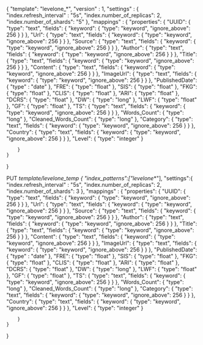 {
  "template": "levelone_*",
  "version" : 1,
  "settings" : {
    "index.refresh_interval" : "5s",
    "index.number_of_replicas": 2,
    "index.number_of_shards": "5"
  },
  "mappings" : {
        "properties": {
          "UUID": {
            "type": "text",
            "fields": {
              "keyword": {
                "type": "keyword",
                "ignore_above": 256
              }
            }
          },
          "Url": {
            "type": "text",
            "fields": {
              "keyword": {
                "type": "keyword",
                "ignore_above": 256
              }
            }
          },
          "Source": {
            "type": "text",
            "fields": {
              "keyword": {
                "type": "keyword",
                "ignore_above": 256
              }
            }
          },
          "Author": {
            "type": "text",
            "fields": {
              "keyword": {
                "type": "keyword",
                "ignore_above": 256
              }
            }
          },
          "Title": {
            "type": "text",
            "fields": {
              "keyword": {
                "type": "keyword",
                "ignore_above": 256
              }
            }
          },
          "Content": {
            "type": "text",
            "fields": {
              "keyword": {
                "type": "keyword",
                "ignore_above": 256
              }
            }
          },
          "ImageUrl": {
            "type": "text",
            "fields": {
              "keyword": {
                "type": "keyword",
                "ignore_above": 256
              }
            }
          },
          "PublishedDate": {
            "type" : "date"
          },
          "FRE": {
            "type": "float"
          },
          "SIS": {
            "type": "float"
          },
          "FKG": {
            "type": "float"
          },
          "CLIS": {
            "type": "float"
          },
          "ARI": {
            "type": "float"
          },
          "DCRS": {
            "type": "float"
          },
          "DW": {
            "type": "long"
          },
          "LWF": {
            "type": "float"
          },
          "GF": {
            "type": "float"
          },
          "TS": {
            "type": "text",
            "fields": {
              "keyword": {
                "type": "keyword",
                "ignore_above": 256
              }
            }
          },
          "Words_Count": {
            "type": "long"
          },
          "Cleaned_Words_Count": {
            "type": "long"
          },
          "Category": {
            "type": "text",
            "fields": {
              "keyword": {
                "type": "keyword",
                "ignore_above": 256
              }
            }
          },
          "Country": {
            "type": "text",
            "fields": {
              "keyword": {
                "type": "keyword",
                "ignore_above": 256
              }
            }
          },
          "Level": {
               "type": "integer"
                }
          
        }
    }
  }




PUT _template/levelone_temp
{
  "index_patterns":["levelone_*"],
  "settings":{
    "index.refresh_interval" : "5s",
    "index.number_of_replicas": 2,
    "index.number_of_shards": 3
  },
  "mappings" : {
        "properties": {
          "UUID": {
            "type": "text",
            "fields": {
              "keyword": {
                "type": "keyword",
                "ignore_above": 256
              }
            }
          },
          "Url": {
            "type": "text",
            "fields": {
              "keyword": {
                "type": "keyword",
                "ignore_above": 256
              }
            }
          },
          "Source": {
            "type": "text",
            "fields": {
              "keyword": {
                "type": "keyword",
                "ignore_above": 256
              }
            }
          },
          "Author": {
            "type": "text",
            "fields": {
              "keyword": {
                "type": "keyword",
                "ignore_above": 256
              }
            }
          },
          "Title": {
            "type": "text",
            "fields": {
              "keyword": {
                "type": "keyword",
                "ignore_above": 256
              }
            }
          },
          "Content": {
            "type": "text",
            "fields": {
              "keyword": {
                "type": "keyword",
                "ignore_above": 256
              }
            }
          },
          "ImageUrl": {
            "type": "text",
            "fields": {
              "keyword": {
                "type": "keyword",
                "ignore_above": 256
              }
            }
          },
          "PublishedDate": {
            "type" : "date"
          },
          "FRE": {
            "type": "float"
          },
          "SIS": {
            "type": "float"
          },
          "FKG": {
            "type": "float"
          },
          "CLIS": {
            "type": "float"
          },
          "ARI": {
            "type": "float"
          },
          "DCRS": {
            "type": "float"
          },
          "DW": {
            "type": "long"
          },
          "LWF": {
            "type": "float"
          },
          "GF": {
            "type": "float"
          },
          "TS": {
            "type": "text",
            "fields": {
              "keyword": {
                "type": "keyword",
                "ignore_above": 256
              }
            }
          },
          "Words_Count": {
            "type": "long"
          },
          "Cleaned_Words_Count": {
            "type": "long"
          },
          "Category": {
            "type": "text",
            "fields": {
              "keyword": {
                "type": "keyword",
                "ignore_above": 256
              }
            }
          },
          "Country": {
            "type": "text",
            "fields": {
              "keyword": {
                "type": "keyword",
                "ignore_above": 256
              }
            }
          },
          "Level": {
               "type": "integer"
                }
          
        }
    }
}
